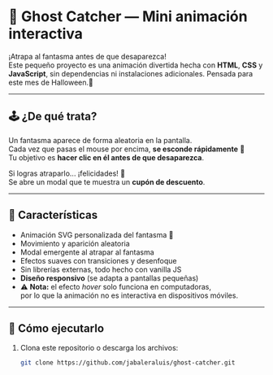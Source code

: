 # 👻 Ghost Catcher — Mini animación interactiva

¡Atrapa al fantasma antes de que desaparezca!  
Este pequeño proyecto es una animación divertida hecha con **HTML**, **CSS** y **JavaScript**, sin dependencias ni instalaciones adicionales. Pensada para este mes de Halloween.🎃

---

## 🕹️ ¿De qué trata?

Un fantasma aparece de forma aleatoria en la pantalla.  
Cada vez que pasas el mouse por encima, **se esconde rápidamente** 👀  
Tu objetivo es **hacer clic en él antes de que desaparezca**.  

Si logras atraparlo... ¡felicidades! 🎉  
Se abre un modal que te muestra un **cupón de descuento**.

---

## 🧩 Características

- Animación SVG personalizada del fantasma 👻  
- Movimiento y aparición aleatoria  
- Modal emergente al atrapar al fantasma  
- Efectos suaves con transiciones y desenfoque  
- Sin librerías externas, todo hecho con vanilla JS  
- **Diseño responsivo** (se adapta a pantallas pequeñas)  
- ⚠️ **Nota:** el efecto *hover* solo funciona en computadoras,  
  por lo que la animación no es interactiva en dispositivos móviles.

---

## 🚀 Cómo ejecutarlo

1. Clona este repositorio o descarga los archivos:
   ```bash
   git clone https://github.com/jabaleraluis/ghost-catcher.git